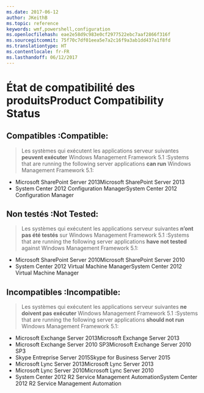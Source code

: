 ```yaml
---
ms.date: 2017-06-12
author: JKeithB
ms.topic: reference
keywords: wmf,powershell,configuration
ms.openlocfilehash: eae2e58d9c983e0cf2977522ebc7aaf2866f316f
ms.sourcegitcommit: 75f70c7df01eea5e7a2c16f9a3ab1dd437a1f8fd
ms.translationtype: HT
ms.contentlocale: fr-FR
ms.lasthandoff: 06/12/2017
---
```

# <a name="product-compatibility-status"></a><span data-ttu-id="cc40c-102">État de compatibilité des produits</span><span class="sxs-lookup"><span data-stu-id="cc40c-102">Product Compatibility Status</span></span>

## <a name="compatible"></a><span data-ttu-id="cc40c-103">Compatibles :</span><span class="sxs-lookup"><span data-stu-id="cc40c-103">Compatible:</span></span>
> <span data-ttu-id="cc40c-104">Les systèmes qui exécutent les applications serveur suivantes **peuvent exécuter** Windows Management Framework 5.1 :</span><span class="sxs-lookup"><span data-stu-id="cc40c-104">Systems that are running the following server applications **can run** Windows Management Framework 5.1:</span></span>

- <span data-ttu-id="cc40c-105">Microsoft SharePoint Server 2013</span><span class="sxs-lookup"><span data-stu-id="cc40c-105">Microsoft SharePoint Server 2013</span></span>
- <span data-ttu-id="cc40c-106">System Center 2012 Configuration Manager</span><span class="sxs-lookup"><span data-stu-id="cc40c-106">System Center 2012 Configuration Manager</span></span>

## <a name="not-tested"></a><span data-ttu-id="cc40c-107">Non testés :</span><span class="sxs-lookup"><span data-stu-id="cc40c-107">Not Tested:</span></span>
> <span data-ttu-id="cc40c-108">Les systèmes qui exécutent les applications serveur suivantes **n’ont pas été testés** sur Windows Management Framework 5.1 :</span><span class="sxs-lookup"><span data-stu-id="cc40c-108">Systems that are running the following server applications **have not tested** against Windows Management Framework 5.1:</span></span>

- <span data-ttu-id="cc40c-109">Microsoft SharePoint Server 2010</span><span class="sxs-lookup"><span data-stu-id="cc40c-109">Microsoft SharePoint Server 2010</span></span>
- <span data-ttu-id="cc40c-110">System Center 2012 Virtual Machine Manager</span><span class="sxs-lookup"><span data-stu-id="cc40c-110">System Center 2012 Virtual Machine Manager</span></span>

## <a name="incompatible"></a><span data-ttu-id="cc40c-111">Incompatibles :</span><span class="sxs-lookup"><span data-stu-id="cc40c-111">Incompatible:</span></span>
> <span data-ttu-id="cc40c-112">Les systèmes qui exécutent les applications serveur suivantes **ne doivent pas exécuter** Windows Management Framework 5.1 :</span><span class="sxs-lookup"><span data-stu-id="cc40c-112">Systems that are running the following server applications **should not run** Windows Management Framework 5.1:</span></span>

- <span data-ttu-id="cc40c-113">Microsoft Exchange Server 2013</span><span class="sxs-lookup"><span data-stu-id="cc40c-113">Microsoft Exchange Server 2013</span></span>
- <span data-ttu-id="cc40c-114">Microsoft Exchange Server 2010 SP3</span><span class="sxs-lookup"><span data-stu-id="cc40c-114">Microsoft Exchange Server 2010 SP3</span></span>
- <span data-ttu-id="cc40c-115">Skype Entreprise Server 2015</span><span class="sxs-lookup"><span data-stu-id="cc40c-115">Skype for Business Server 2015</span></span>
- <span data-ttu-id="cc40c-116">Microsoft Lync Server 2013</span><span class="sxs-lookup"><span data-stu-id="cc40c-116">Microsoft Lync Server 2013</span></span>
- <span data-ttu-id="cc40c-117">Microsoft Lync Server 2010</span><span class="sxs-lookup"><span data-stu-id="cc40c-117">Microsoft Lync Server 2010</span></span>
- <span data-ttu-id="cc40c-118">System Center 2012 R2 Service Management Automation</span><span class="sxs-lookup"><span data-stu-id="cc40c-118">System Center 2012 R2 Service Management Automation</span></span>


